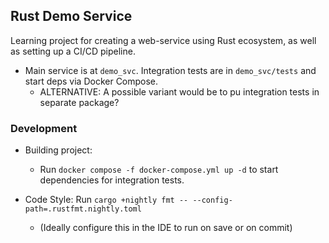 ## Rust Demo Service

Learning project for creating a web-service using Rust ecosystem, as well as setting up a CI/CD pipeline.

* Main service is at `demo_svc`. Integration tests are in `demo_svc/tests` and start deps via Docker Compose.
    * ALTERNATIVE: A possible variant would be to pu integration tests in separate package?

### Development

* Building project:
    * Run `docker compose -f docker-compose.yml up -d` to start dependencies for integration tests.

* Code Style: Run `cargo +nightly fmt -- --config-path=.rustfmt.nightly.toml`
    * (Ideally configure this in the IDE to run on save or on commit)